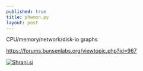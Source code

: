 ```yaml
---
published: true
title: phwmon.py
layout: post
---
```

CPU/memory/network/disk-io graphs  

<https://forums.bunsenlabs.org/viewtopic.php?id=967>

<a href="http://shrani.si/f/3A/UG/2n73wKlp/nice.png"><img src="http://shrani.si/t/3A/UG/2n73wKlp/nice.jpg" style="border: 0px;" alt="Shrani.si"/></a>
